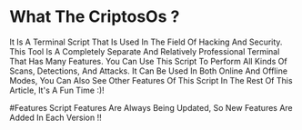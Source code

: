 # What The CriptosOs ?
It Is A Terminal Script That Is Used In The Field Of Hacking And Security. This Tool Is A Completely Separate And Relatively Professional Terminal That Has Many Features. You Can Use This Script To Perform All Kinds Of Scans, Detections, And Attacks. It Can Be Used In Both Online And Offline Modes, You Can Also See Other Features Of This Script In The Rest Of This Article, It's A Fun Time :)!

#Features
Script Features Are Always Being Updated, So New Features Are Added In Each Version !!
